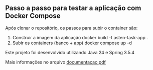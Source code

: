 ## Passo a passo para testar a aplicação com Docker Compose
Após clonar o repositório, os passos para subir o container são:
1. Construir a imagem da aplicação
docker build -t asten-task-app .
3. Subir os containers (banco + app)
docker compose up -d

Este projeto foi desenvolvido utilizando Java 24 e Spring 3.5.4

Mais informações no arquivo [documentacao.pdf](https://github.com/Robert-dvk/AstenTask/blob/main/documentacao.pdf)
